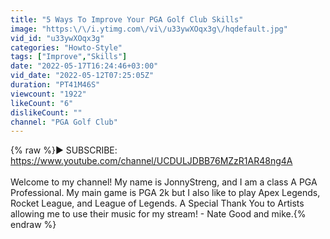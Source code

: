 ```yaml
---
title: "5 Ways To Improve Your PGA Golf Club Skills"
image: "https:\/\/i.ytimg.com\/vi\/u33ywXOqx3g\/hqdefault.jpg"
vid_id: "u33ywXOqx3g"
categories: "Howto-Style"
tags: ["Improve","Skills"]
date: "2022-05-17T16:24:46+03:00"
vid_date: "2022-05-12T07:25:05Z"
duration: "PT41M46S"
viewcount: "1922"
likeCount: "6"
dislikeCount: ""
channel: "PGA Golf Club"
---
```

{% raw %}► SUBSCRIBE: <a rel="nofollow" target="blank" href="https://www.youtube.com/channel/UCDULJDBB76MZzR1AR48ng4A">https://www.youtube.com/channel/UCDULJDBB76MZzR1AR48ng4A</a><br /><br />Welcome to my channel! My name is JonnyStreng, and I am a class A PGA Professional. My main game is PGA 2k but I also like to play Apex Legends, Rocket League, and League of Legends. A Special Thank You to Artists allowing me to use their music for my stream! - Nate Good and mike.{% endraw %}
